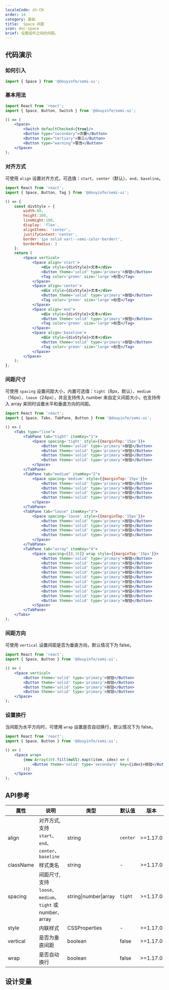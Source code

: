 ```yaml
---
localeCode: zh-CN
order: 14
category: 基础
title:  Space 间距
icon: doc-space
brief: 设置组件之间的间距。
---
```


## 代码演示

### 如何引入

```jsx import
import { Space } from '@douyinfe/semi-ui';
```
### 基本用法

```jsx live=true hideInDSM
import React from 'react';
import { Space, Button, Switch } from '@douyinfe/semi-ui';

() => (
    <Space>
        <Switch defaultChecked={true}/>     
        <Button type="secondary">次要</Button>
        <Button type="tertiary">第三</Button>
        <Button type="warning">警告</Button>
    </Space>
);
```
### 对齐方式

可使用 `align` 设置对齐方式，可选值：`start`、`center`（默认）、`end`、`baseline`。

```jsx live=true hideInDSM
import React from 'react';
import { Space, Button, Tag } from '@douyinfe/semi-ui';

() => {
    const divStyle = {
        width:80,
        height:100,
        lineHight:100,
        display: 'flex',
        alignItems: 'center',
        justifyContent:'center',
        border:'1px solid var(--semi-color-border)',
        borderRadius: 3
    };
    return (
        <Space vertical>
            <Space align='start'>
                <div style={divStyle}>文本</div>
                <Button theme='solid' type='primary'>按钮</Button>
                <Tag color='green' size='large'>标签</Tag>
            </Space>
            <Space align='center'>
                <div style={divStyle}>文本</div>
                <Button theme='solid' type='primary'>按钮</Button>
                <Tag color='green' size='large'>标签</Tag>
            </Space>
            <Space align='end'>
                <div style={divStyle}>文本</div>
                <Button theme='solid' type='primary'>按钮</Button>
                <Tag color='green' size='large'>标签</Tag>
            </Space>
            <Space align='baseline'>
                <div style={divStyle}>文本</div>
                <Button theme='solid' type='primary'>按钮</Button>
                <Tag color='green' size='large'>标签</Tag>
            </Space>
        </Space>
    );
};
```

### 间距尺寸

可使用 `spacing` 设置间距大小，内置可选值：`tight`（8px，默认）、`medium`（16px）、`loose`（24px），并且支持传入 number 来自定义间距大小，也支持传入 array 来同时设置水平和垂直方向的间距。

```jsx live=true hideInDSM
import React from 'react';
import { Space, Tabs, TabPane, Button } from '@douyinfe/semi-ui';

() => (
    <Tabs type="line">
        <TabPane tab="tight" itemKey="1">
            <Space spacing='tight' style={{marginTop:'15px'}}>
                <Button theme='solid' type='primary'>按钮</Button>
                <Button theme='solid' type='primary'>按钮</Button>
                <Button theme='solid' type='primary'>按钮</Button>
                <Button theme='solid' type='primary'>按钮</Button>
            </Space>
        </TabPane>
        <TabPane tab="medium" itemKey="2">
            <Space spacing='medium' style={{marginTop:'15px'}}>
                <Button theme='solid' type='primary'>按钮</Button>
                <Button theme='solid' type='primary'>按钮</Button>
                <Button theme='solid' type='primary'>按钮</Button>
                <Button theme='solid' type='primary'>按钮</Button>
            </Space>
        </TabPane>
        <TabPane tab="loose" itemKey="3">
            <Space spacing='loose' style={{marginTop:'15px'}}>
                <Button theme='solid' type='primary'>按钮</Button>
                <Button theme='solid' type='primary'>按钮</Button>
                <Button theme='solid' type='primary'>按钮</Button>
                <Button theme='solid' type='primary'>按钮</Button>
            </Space>
        </TabPane>
        <TabPane tab="array" itemKey="4">
            <Space spacing={[8,16]} wrap style={{marginTop:'15px'}}>
                <Button theme='solid' type='primary'>按钮</Button>
                <Button theme='solid' type='primary'>按钮</Button>
                <Button theme='solid' type='primary'>按钮</Button>
                <Button theme='solid' type='primary'>按钮</Button>
                <Button theme='solid' type='primary'>按钮</Button>
                <Button theme='solid' type='primary'>按钮</Button>
                <Button theme='solid' type='primary'>按钮</Button>
                <Button theme='solid' type='primary'>按钮</Button>
                <Button theme='solid' type='primary'>按钮</Button>
                <Button theme='solid' type='primary'>按钮</Button>
            </Space>
        </TabPane>
    </Tabs>
);
```

### 间距方向

可使用 `vertical` 设置间距是否为垂直方向，默认情况下为 false。

```jsx live=true hideInDSM
import React from 'react';
import { Space, Button } from '@douyinfe/semi-ui';

() => (
    <Space vertical>
        <Button theme='solid' type='primary'>按钮</Button>
        <Button theme='solid' type='primary'>按钮</Button>
        <Button theme='solid' type='primary'>按钮</Button>
        <Button theme='solid' type='primary'>按钮</Button>
    </Space>
);
```

### 设置换行

当间距为水平方向时，可使用 `wrap` 设置是否自动换行，默认情况下为 false。

```jsx live=true hideInDSM
import React from 'react';
import { Space, Button } from '@douyinfe/semi-ui';

() => (
    <Space wrap>
        {new Array(10).fill(null).map((item, idex) => (
            <Button theme='solid' type='secondary' key={idex}>按钮</Button>
        ))}
    </Space>
);
```

## API参考

|属性|说明|类型|默认值|版本|
|-|-|-|-|-|
|align|对齐方式, 支持 `start`、`end`、`center`、`baseline`|string|`center`|>=1.17.0|
|className|样式类名|string|-|>=1.17.0|
|spacing|间距尺寸, 支持 `loose`、`medium`、`tight` 或 number、array|string\|number\|array|`tight`|>=1.17.0|
|style|内联样式|CSSProperties|-|>=1.17.0|
|vertical|是否为垂直间距|boolean|false|>=1.17.0|
|wrap|是否自动换行|boolean|false|>=1.17.0|

## 设计变量
<DesignToken/>
